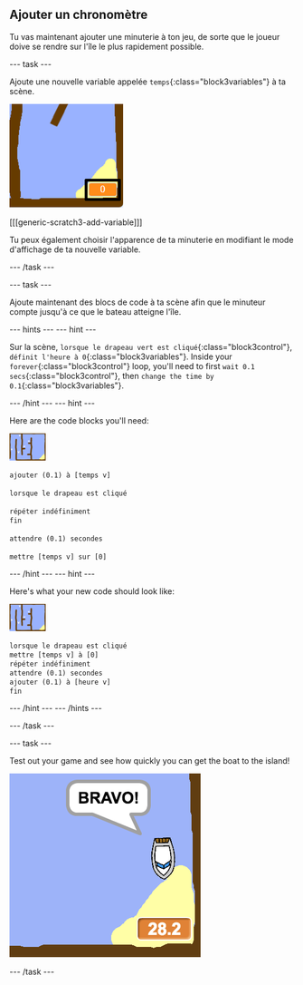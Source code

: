 ## Ajouter un chronomètre

Tu vas maintenant ajouter une minuterie à ton jeu, de sorte que le joueur doive se rendre sur l'île le plus rapidement possible.

\--- task \---

Ajoute une nouvelle variable appelée `temps`{:class="block3variables"} à ta scène.

![capture d'écran](images/boat-variable-annotated.png)

[[[generic-scratch3-add-variable]]]

Tu peux également choisir l'apparence de ta minuterie en modifiant le mode d'affichage de ta nouvelle variable.

\--- /task \---

\--- task \---

Ajoute maintenant des blocs de code à ta scène afin que le minuteur compte jusqu'à ce que le bateau atteigne l'île.

\--- hints \--- \--- hint \---

Sur la scène, `lorsque le drapeau vert est cliqué`{:class="block3control"}, `définit l'heure à 0`{:class="block3variables"}. Inside your `forever`{:class="block3control"} loop, you'll need to first `wait 0.1 secs`{:class="block3control"}, then `change the time by 0.1`{:class="block3variables"}.

\--- /hint \--- \--- hint \---

Here are the code blocks you'll need:

![stage](images/stage.png)

```blocks3
ajouter (0.1) à [temps v]

lorsque le drapeau est cliqué

répéter indéfiniment
fin

attendre (0.1) secondes

mettre [temps v] sur [0]
```

\--- /hint \--- \--- hint \---

Here's what your new code should look like:

![stage](images/stage.png)

```blocks3
lorsque le drapeau est cliqué
mettre [temps v] à [0]
répéter indéfiniment
attendre (0.1) secondes
ajouter (0.1) à [heure v]
fin
```

\--- /hint \--- \--- /hints \---

\--- /task \---

\--- task \---

Test out your game and see how quickly you can get the boat to the island!

![screenshot](images/boat-variable-test.png)

\--- /task \---